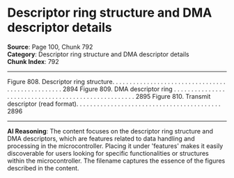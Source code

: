 # Descriptor ring structure and DMA descriptor details

**Source**: Page 100, Chunk 792  
**Category**: Descriptor ring structure and DMA descriptor details  
**Chunk Index**: 792

---

Figure 808. Descriptor ring structure. . . . . . . . . . . . . . . . . . . . . . . . . . . . . . . . . . . . . . . . . . . . . . . . . 2894
Figure 809. DMA descriptor ring . . . . . . . . . . . . . . . . . . . . . . . . . . . . . . . . . . . . . . . . . . . . . . . . . . . . 2895
Figure 810. Transmit descriptor (read format). . . . . . . . . . . . . . . . . . . . . . . . . . . . . . . . . . . . . . . . . . 2896

---

**AI Reasoning**: The content focuses on the descriptor ring structure and DMA descriptors, which are features related to data handling and processing in the microcontroller. Placing it under 'features' makes it easily discoverable for users looking for specific functionalities or structures within the microcontroller. The filename captures the essence of the figures described in the content.
